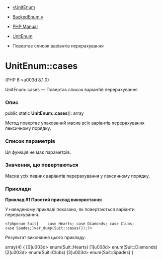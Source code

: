 - [«UnitEnum](class.unitenum.md)
- [BackedEnum »](class.backedenum.md)

- [PHP Manual](index.md)
- [UnitEnum](class.unitenum.md)
- Повертає список варіантів перерахування

# UnitEnum::cases

(PHP 8 \>u003d 8.1.0)

UnitEnum::cases — Повертає список варіантів перерахування

### Опис

public static **UnitEnum::cases**(): array

Метод повертає упакований масив всіх варіантів перерахування
лексичному порядку.

### Список параметрів

Ця функція не має параметрів.

### Значення, що повертаються

Масив усіх певних варіантів перерахування у лексичному порядку.

### Приклади

**Приклад #1 Простий приклад використання**

У наведеному прикладі показано, як повертаються варіанти перерахування.

`<?phpenum Suit{    case Hearts; case Diamonds; case Clubs; case Spades;}var_dump(Suit::cases());?> `

Результат виконання цього прикладу:

array(4) {
[0]u003d>
enum(Suit::Hearts)
[1]u003d>
enum(Suit::Diamonds)
[2]u003d>
enum(Suit::Clubs)
[3]u003d>
enum(Suit::Spades)
}
